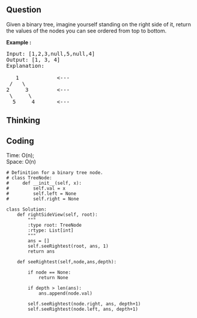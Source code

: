 ## Question
Given a binary tree, imagine yourself standing on the right side of it, return the values of the nodes you can see ordered from top to bottom.

**Example :**   
<pre>
Input: [1,2,3,null,5,null,4]
Output: [1, 3, 4]
Explanation:

   1            <---
 /   \
2     3         <---
 \     \
  5     4       <---
</pre>

## Thinking


## Coding
Time: O(n); <br>
Space: O(n)
```python3
# Definition for a binary tree node.
# class TreeNode:
#     def __init__(self, x):
#         self.val = x
#         self.left = None
#         self.right = None

class Solution:
    def rightSideView(self, root):
        """
        :type root: TreeNode
        :rtype: List[int]
        """
        ans = []
        self.seeRightest(root, ans, 1)
        return ans
        
    def seeRightest(self,node,ans,depth):
            
        if node == None:
            return None

        if depth > len(ans):
            ans.append(node.val)

        self.seeRightest(node.right, ans, depth+1)
        self.seeRightest(node.left, ans, depth+1)    
          
```
